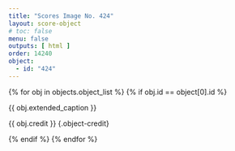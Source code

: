 ```yaml
---
title: "Scores Image No. 424"
layout: score-object
# toc: false
menu: false
outputs: [ html ]
order: 14240
object:
  - id: "424"
---
```


{% for obj in objects.object_list %}
{% if obj.id == object[0].id %}

{{ obj.extended_caption }}

{{ obj.credit }} {.object-credit}

{% endif %}
{% endfor %}
